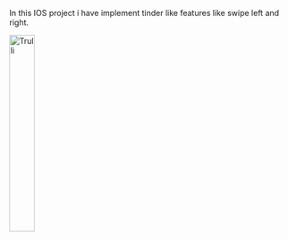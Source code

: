 In this IOS project i have implement tinder like features like swipe left and right.

<img src="https://user-images.githubusercontent.com/19229631/117088985-1a7fab80-ad22-11eb-8463-61841b129351.PNG" alt="Trulli" width="30%" height="auto">
